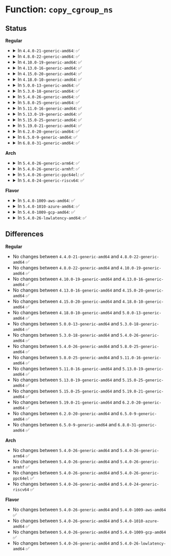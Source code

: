 # Function: <code>copy_cgroup_ns</code>

## Status
<b>Regular</b>
<ul>
<li>
<details>
<summary>In <code>4.4.0-21-generic-amd64</code>: ✅</summary>

```c
struct cgroup_namespace * copy_cgroup_ns(long unsigned int flags, struct user_namespace * user_ns, struct cgroup_namespace * old_ns)
```

```json
{
  "name": "copy_cgroup_ns",
  "collision_type": "Unique Global",
  "inline_type": "No",
  "funcs": [
    {
      "addr": 18446744071579998768,
      "name": "copy_cgroup_ns",
      "external": true,
      "loc": "kernel/cgroup.c:5986",
      "file": "kernel/cgroup.c",
      "inline": "seen, unknown",
      "caller_inline": [],
      "caller_func": [
        "kernel/nsproxy.c:create_new_namespaces"
      ]
    }
  ],
  "symbols": [
    {
      "addr": 18446744071579998768,
      "name": "copy_cgroup_ns",
      "section": ".text",
      "bind": "STB_GLOBAL",
      "size": 301
    }
  ]
}
```
</details>
</li>
<li>
<details>
<summary>In <code>4.8.0-22-generic-amd64</code>: ✅</summary>

```c
struct cgroup_namespace * copy_cgroup_ns(long unsigned int flags, struct user_namespace * user_ns, struct cgroup_namespace * old_ns)
```

```json
{
  "name": "copy_cgroup_ns",
  "collision_type": "Unique Global",
  "inline_type": "No",
  "funcs": [
    {
      "addr": 18446744071580031056,
      "name": "copy_cgroup_ns",
      "external": true,
      "loc": "kernel/cgroup.c:6352",
      "file": "kernel/cgroup.c",
      "inline": "seen, unknown",
      "caller_inline": [],
      "caller_func": [
        "kernel/nsproxy.c:create_new_namespaces"
      ]
    }
  ],
  "symbols": [
    {
      "addr": 18446744071580031056,
      "name": "copy_cgroup_ns",
      "section": ".text",
      "bind": "STB_GLOBAL",
      "size": 286
    }
  ]
}
```
</details>
</li>
<li>
<details>
<summary>In <code>4.10.0-19-generic-amd64</code>: ✅</summary>

```c
struct cgroup_namespace * copy_cgroup_ns(long unsigned int flags, struct user_namespace * user_ns, struct cgroup_namespace * old_ns)
```

```json
{
  "name": "copy_cgroup_ns",
  "collision_type": "Unique Global",
  "inline_type": "No",
  "funcs": [
    {
      "addr": 18446744071580065264,
      "name": "copy_cgroup_ns",
      "external": true,
      "loc": "kernel/cgroup.c:6392",
      "file": "kernel/cgroup.c",
      "inline": "seen, unknown",
      "caller_inline": [],
      "caller_func": [
        "kernel/nsproxy.c:create_new_namespaces"
      ]
    }
  ],
  "symbols": [
    {
      "addr": 18446744071580065264,
      "name": "copy_cgroup_ns",
      "section": ".text",
      "bind": "STB_GLOBAL",
      "size": 345
    }
  ]
}
```
</details>
</li>
<li>
<details>
<summary>In <code>4.13.0-16-generic-amd64</code>: ✅</summary>

```c
struct cgroup_namespace * copy_cgroup_ns(long unsigned int flags, struct user_namespace * user_ns, struct cgroup_namespace * old_ns)
```

```json
{
  "name": "copy_cgroup_ns",
  "collision_type": "Unique Global",
  "inline_type": "No",
  "funcs": [
    {
      "addr": 18446744071580061184,
      "name": "copy_cgroup_ns",
      "external": true,
      "loc": "kernel/cgroup/namespace.c:49",
      "file": "kernel/cgroup/namespace.c",
      "inline": "seen, unknown",
      "caller_inline": [],
      "caller_func": [
        "kernel/nsproxy.c:create_new_namespaces"
      ]
    }
  ],
  "symbols": [
    {
      "addr": 18446744071580061184,
      "name": "copy_cgroup_ns",
      "section": ".text",
      "bind": "STB_GLOBAL",
      "size": 416
    }
  ]
}
```
</details>
</li>
<li>
<details>
<summary>In <code>4.15.0-20-generic-amd64</code>: ✅</summary>

```c
struct cgroup_namespace * copy_cgroup_ns(long unsigned int flags, struct user_namespace * user_ns, struct cgroup_namespace * old_ns)
```

```json
{
  "name": "copy_cgroup_ns",
  "collision_type": "Unique Global",
  "inline_type": "No",
  "funcs": [
    {
      "addr": 18446744071580113536,
      "name": "copy_cgroup_ns",
      "external": true,
      "loc": "kernel/cgroup/namespace.c:50",
      "file": "kernel/cgroup/namespace.c",
      "inline": "seen, unknown",
      "caller_inline": [],
      "caller_func": [
        "kernel/nsproxy.c:create_new_namespaces"
      ]
    }
  ],
  "symbols": [
    {
      "addr": 18446744071580113536,
      "name": "copy_cgroup_ns",
      "section": ".text",
      "bind": "STB_GLOBAL",
      "size": 402
    }
  ]
}
```
</details>
</li>
<li>
<details>
<summary>In <code>4.18.0-10-generic-amd64</code>: ✅</summary>

```c
struct cgroup_namespace * copy_cgroup_ns(long unsigned int flags, struct user_namespace * user_ns, struct cgroup_namespace * old_ns)
```

```json
{
  "name": "copy_cgroup_ns",
  "collision_type": "Unique Global",
  "inline_type": "No",
  "funcs": [
    {
      "addr": 18446744071580173200,
      "name": "copy_cgroup_ns",
      "external": true,
      "loc": "kernel/cgroup/namespace.c:50",
      "file": "kernel/cgroup/namespace.c",
      "inline": "seen, unknown",
      "caller_inline": [],
      "caller_func": [
        "kernel/nsproxy.c:create_new_namespaces"
      ]
    }
  ],
  "symbols": [
    {
      "addr": 18446744071580173200,
      "name": "copy_cgroup_ns",
      "section": ".text",
      "bind": "STB_GLOBAL",
      "size": 415
    }
  ]
}
```
</details>
</li>
<li>
<details>
<summary>In <code>5.0.0-13-generic-amd64</code>: ✅</summary>

```c
struct cgroup_namespace * copy_cgroup_ns(long unsigned int flags, struct user_namespace * user_ns, struct cgroup_namespace * old_ns)
```

```json
{
  "name": "copy_cgroup_ns",
  "collision_type": "Unique Global",
  "inline_type": "No",
  "funcs": [
    {
      "addr": 18446744071580221088,
      "name": "copy_cgroup_ns",
      "external": true,
      "loc": "kernel/cgroup/namespace.c:50",
      "file": "kernel/cgroup/namespace.c",
      "inline": "seen, unknown",
      "caller_inline": [],
      "caller_func": [
        "kernel/nsproxy.c:create_new_namespaces"
      ]
    }
  ],
  "symbols": [
    {
      "addr": 18446744071580221088,
      "name": "copy_cgroup_ns",
      "section": ".text",
      "bind": "STB_GLOBAL",
      "size": 415
    }
  ]
}
```
</details>
</li>
<li>
<details>
<summary>In <code>5.3.0-18-generic-amd64</code>: ✅</summary>

```c
struct cgroup_namespace * copy_cgroup_ns(long unsigned int flags, struct user_namespace * user_ns, struct cgroup_namespace * old_ns)
```

```json
{
  "name": "copy_cgroup_ns",
  "collision_type": "Unique Global",
  "inline_type": "No",
  "funcs": [
    {
      "addr": 18446744071580269984,
      "name": "copy_cgroup_ns",
      "external": true,
      "loc": "kernel/cgroup/namespace.c:50",
      "file": "kernel/cgroup/namespace.c",
      "inline": "seen, unknown",
      "caller_inline": [],
      "caller_func": [
        "kernel/nsproxy.c:create_new_namespaces"
      ]
    }
  ],
  "symbols": [
    {
      "addr": 18446744071580269984,
      "name": "copy_cgroup_ns",
      "section": ".text",
      "bind": "STB_GLOBAL",
      "size": 410
    }
  ]
}
```
</details>
</li>
<li>
<details>
<summary>In <code>5.4.0-26-generic-amd64</code>: ✅</summary>

```c
struct cgroup_namespace * copy_cgroup_ns(long unsigned int flags, struct user_namespace * user_ns, struct cgroup_namespace * old_ns)
```

```json
{
  "name": "copy_cgroup_ns",
  "collision_type": "Unique Global",
  "inline_type": "No",
  "funcs": [
    {
      "addr": 18446744071580318144,
      "name": "copy_cgroup_ns",
      "external": true,
      "loc": "kernel/cgroup/namespace.c:50",
      "file": "kernel/cgroup/namespace.c",
      "inline": "seen, unknown",
      "caller_inline": [],
      "caller_func": [
        "kernel/nsproxy.c:create_new_namespaces"
      ]
    }
  ],
  "symbols": [
    {
      "addr": 18446744071580318144,
      "name": "copy_cgroup_ns",
      "section": ".text",
      "bind": "STB_GLOBAL",
      "size": 410
    }
  ]
}
```
</details>
</li>
<li>
<details>
<summary>In <code>5.8.0-25-generic-amd64</code>: ✅</summary>

```c
struct cgroup_namespace * copy_cgroup_ns(long unsigned int flags, struct user_namespace * user_ns, struct cgroup_namespace * old_ns)
```

```json
{
  "name": "copy_cgroup_ns",
  "collision_type": "Unique Global",
  "inline_type": "No",
  "funcs": [
    {
      "addr": 18446744071580390112,
      "name": "copy_cgroup_ns",
      "external": true,
      "loc": "kernel/cgroup/namespace.c:50",
      "file": "kernel/cgroup/namespace.c",
      "inline": "seen, unknown",
      "caller_inline": [],
      "caller_func": [
        "kernel/nsproxy.c:create_new_namespaces"
      ]
    }
  ],
  "symbols": [
    {
      "addr": 18446744071580390112,
      "name": "copy_cgroup_ns",
      "section": ".text",
      "bind": "STB_GLOBAL",
      "size": 522
    }
  ]
}
```
</details>
</li>
<li>
<details>
<summary>In <code>5.11.0-16-generic-amd64</code>: ✅</summary>

```c
struct cgroup_namespace * copy_cgroup_ns(long unsigned int flags, struct user_namespace * user_ns, struct cgroup_namespace * old_ns)
```

```json
{
  "name": "copy_cgroup_ns",
  "collision_type": "Unique Global",
  "inline_type": "No",
  "funcs": [
    {
      "addr": 18446744071580377072,
      "name": "copy_cgroup_ns",
      "external": true,
      "loc": "kernel/cgroup/namespace.c:50",
      "file": "kernel/cgroup/namespace.c",
      "inline": "seen, unknown",
      "caller_inline": [],
      "caller_func": [
        "kernel/nsproxy.c:create_new_namespaces"
      ]
    }
  ],
  "symbols": [
    {
      "addr": 18446744071580377072,
      "name": "copy_cgroup_ns",
      "section": ".text",
      "bind": "STB_GLOBAL",
      "size": 615
    }
  ]
}
```
</details>
</li>
<li>
<details>
<summary>In <code>5.13.0-19-generic-amd64</code>: ✅</summary>

```c
struct cgroup_namespace * copy_cgroup_ns(long unsigned int flags, struct user_namespace * user_ns, struct cgroup_namespace * old_ns)
```

```json
{
  "name": "copy_cgroup_ns",
  "collision_type": "Unique Global",
  "inline_type": "No",
  "funcs": [
    {
      "addr": 18446744071580380016,
      "name": "copy_cgroup_ns",
      "external": true,
      "loc": "kernel/cgroup/namespace.c:50",
      "file": "kernel/cgroup/namespace.c",
      "inline": "seen, unknown",
      "caller_inline": [],
      "caller_func": [
        "kernel/nsproxy.c:create_new_namespaces"
      ]
    }
  ],
  "symbols": [
    {
      "addr": 18446744071580380016,
      "name": "copy_cgroup_ns",
      "section": ".text",
      "bind": "STB_GLOBAL",
      "size": 591
    }
  ]
}
```
</details>
</li>
<li>
<details>
<summary>In <code>5.15.0-25-generic-amd64</code>: ✅</summary>

```c
struct cgroup_namespace * copy_cgroup_ns(long unsigned int flags, struct user_namespace * user_ns, struct cgroup_namespace * old_ns)
```

```json
{
  "name": "copy_cgroup_ns",
  "collision_type": "Unique Global",
  "inline_type": "No",
  "funcs": [
    {
      "addr": 18446744071580541936,
      "name": "copy_cgroup_ns",
      "external": true,
      "loc": "kernel/cgroup/namespace.c:50",
      "file": "kernel/cgroup/namespace.c",
      "inline": "seen, unknown",
      "caller_inline": [],
      "caller_func": [
        "kernel/nsproxy.c:create_new_namespaces"
      ]
    }
  ],
  "symbols": [
    {
      "addr": 18446744071580541936,
      "name": "copy_cgroup_ns",
      "section": ".text",
      "bind": "STB_GLOBAL",
      "size": 591
    }
  ]
}
```
</details>
</li>
<li>
<details>
<summary>In <code>5.19.0-21-generic-amd64</code>: ✅</summary>

```c
struct cgroup_namespace * copy_cgroup_ns(long unsigned int flags, struct user_namespace * user_ns, struct cgroup_namespace * old_ns)
```

```json
{
  "name": "copy_cgroup_ns",
  "collision_type": "Unique Global",
  "inline_type": "No",
  "funcs": [
    {
      "addr": 18446744071580739616,
      "name": "copy_cgroup_ns",
      "external": true,
      "loc": "kernel/cgroup/namespace.c:50",
      "file": "kernel/cgroup/namespace.c",
      "inline": "seen, unknown",
      "caller_inline": [],
      "caller_func": [
        "kernel/nsproxy.c:create_new_namespaces"
      ]
    }
  ],
  "symbols": [
    {
      "addr": 18446744071580739616,
      "name": "copy_cgroup_ns",
      "section": ".text",
      "bind": "STB_GLOBAL",
      "size": 578
    }
  ]
}
```
</details>
</li>
<li>
<details>
<summary>In <code>6.2.0-20-generic-amd64</code>: ✅</summary>

```c
struct cgroup_namespace * copy_cgroup_ns(long unsigned int flags, struct user_namespace * user_ns, struct cgroup_namespace * old_ns)
```

```json
{
  "name": "copy_cgroup_ns",
  "collision_type": "Unique Global",
  "inline_type": "No",
  "funcs": [
    {
      "addr": 18446744071581016224,
      "name": "copy_cgroup_ns",
      "external": true,
      "loc": "kernel/cgroup/namespace.c:50",
      "file": "kernel/cgroup/namespace.c",
      "inline": "seen, unknown",
      "caller_inline": [],
      "caller_func": [
        "kernel/nsproxy.c:create_new_namespaces"
      ]
    }
  ],
  "symbols": [
    {
      "addr": 18446744071581016224,
      "name": "copy_cgroup_ns",
      "section": ".text",
      "bind": "STB_GLOBAL",
      "size": 578
    }
  ]
}
```
</details>
</li>
<li>
<details>
<summary>In <code>6.5.0-9-generic-amd64</code>: ✅</summary>

```c
struct cgroup_namespace * copy_cgroup_ns(long unsigned int flags, struct user_namespace * user_ns, struct cgroup_namespace * old_ns)
```

```json
{
  "name": "copy_cgroup_ns",
  "collision_type": "Unique Global",
  "inline_type": "No",
  "funcs": [
    {
      "addr": 18446744071581104640,
      "name": "copy_cgroup_ns",
      "external": true,
      "loc": "kernel/cgroup/namespace.c:50",
      "file": "kernel/cgroup/namespace.c",
      "inline": "seen, unknown",
      "caller_inline": [],
      "caller_func": [
        "kernel/nsproxy.c:create_new_namespaces"
      ]
    }
  ],
  "symbols": [
    {
      "addr": 18446744071581104640,
      "name": "copy_cgroup_ns",
      "section": ".text",
      "bind": "STB_GLOBAL",
      "size": 585
    }
  ]
}
```
</details>
</li>
<li>
<details>
<summary>In <code>6.8.0-31-generic-amd64</code>: ✅</summary>

```c
struct cgroup_namespace * copy_cgroup_ns(long unsigned int flags, struct user_namespace * user_ns, struct cgroup_namespace * old_ns)
```

```json
{
  "name": "copy_cgroup_ns",
  "collision_type": "Unique Global",
  "inline_type": "No",
  "funcs": [
    {
      "addr": 18446744071581202448,
      "name": "copy_cgroup_ns",
      "external": true,
      "loc": "kernel/cgroup/namespace.c:50",
      "file": "kernel/cgroup/namespace.c",
      "inline": "seen, unknown",
      "caller_inline": [],
      "caller_func": [
        "kernel/nsproxy.c:create_new_namespaces"
      ]
    }
  ],
  "symbols": [
    {
      "addr": 18446744071581202448,
      "name": "copy_cgroup_ns",
      "section": ".text",
      "bind": "STB_GLOBAL",
      "size": 585
    }
  ]
}
```
</details>
</li>
</ul>
<b>Arch</b>
<ul>
<li>
<details>
<summary>In <code>5.4.0-26-generic-arm64</code>: ✅</summary>

```c
struct cgroup_namespace * copy_cgroup_ns(long unsigned int flags, struct user_namespace * user_ns, struct cgroup_namespace * old_ns)
```

```json
{
  "name": "copy_cgroup_ns",
  "collision_type": "Unique Global",
  "inline_type": "No",
  "funcs": [
    {
      "addr": 18446603336491573904,
      "name": "copy_cgroup_ns",
      "external": true,
      "loc": "kernel/cgroup/namespace.c:50",
      "file": "kernel/cgroup/namespace.c",
      "inline": "seen, unknown",
      "caller_inline": [],
      "caller_func": [
        "kernel/nsproxy.c:create_new_namespaces"
      ]
    }
  ],
  "symbols": [
    {
      "addr": 18446603336491573904,
      "name": "copy_cgroup_ns",
      "section": ".text",
      "bind": "STB_GLOBAL",
      "size": 600
    }
  ]
}
```
</details>
</li>
<li>
<details>
<summary>In <code>5.4.0-26-generic-armhf</code>: ✅</summary>

```c
struct cgroup_namespace * copy_cgroup_ns(long unsigned int flags, struct user_namespace * user_ns, struct cgroup_namespace * old_ns)
```

```json
{
  "name": "copy_cgroup_ns",
  "collision_type": "Unique Global",
  "inline_type": "No",
  "funcs": [
    {
      "addr": 3225537288,
      "name": "copy_cgroup_ns",
      "external": true,
      "loc": "kernel/cgroup/namespace.c:50",
      "file": "kernel/cgroup/namespace.c",
      "inline": "seen, unknown",
      "caller_inline": [],
      "caller_func": [
        "kernel/nsproxy.c:create_new_namespaces"
      ]
    }
  ],
  "symbols": [
    {
      "addr": 3225537288,
      "name": "copy_cgroup_ns",
      "section": ".text",
      "bind": "STB_GLOBAL",
      "size": 444
    }
  ]
}
```
</details>
</li>
<li>
<details>
<summary>In <code>5.4.0-26-generic-ppc64el</code>: ✅</summary>

```c
struct cgroup_namespace * copy_cgroup_ns(long unsigned int flags, struct user_namespace * user_ns, struct cgroup_namespace * old_ns)
```

```json
{
  "name": "copy_cgroup_ns",
  "collision_type": "Unique Global",
  "inline_type": "No",
  "funcs": [
    {
      "addr": 13835058055284552880,
      "name": "copy_cgroup_ns",
      "external": true,
      "loc": "kernel/cgroup/namespace.c:50",
      "file": "kernel/cgroup/namespace.c",
      "inline": "seen, unknown",
      "caller_inline": [],
      "caller_func": [
        "kernel/nsproxy.c:create_new_namespaces"
      ]
    }
  ],
  "symbols": [
    {
      "addr": 13835058055284552880,
      "name": "copy_cgroup_ns",
      "section": ".text",
      "bind": "STB_GLOBAL",
      "size": 704
    }
  ]
}
```
</details>
</li>
<li>
<details>
<summary>In <code>5.4.0-24-generic-riscv64</code>: ✅</summary>

```c
struct cgroup_namespace * copy_cgroup_ns(long unsigned int flags, struct user_namespace * user_ns, struct cgroup_namespace * old_ns)
```

```json
{
  "name": "copy_cgroup_ns",
  "collision_type": "Unique Global",
  "inline_type": "No",
  "funcs": [
    {
      "addr": 18446743936271985054,
      "name": "copy_cgroup_ns",
      "external": true,
      "loc": "kernel/cgroup/namespace.c:50",
      "file": "kernel/cgroup/namespace.c",
      "inline": "seen, unknown",
      "caller_inline": [],
      "caller_func": [
        "kernel/nsproxy.c:create_new_namespaces"
      ]
    }
  ],
  "symbols": [
    {
      "addr": 18446743936271985054,
      "name": "copy_cgroup_ns",
      "section": ".text",
      "bind": "STB_GLOBAL",
      "size": 408
    }
  ]
}
```
</details>
</li>
</ul>
<b>Flavor</b>
<ul>
<li>
<details>
<summary>In <code>5.4.0-1009-aws-amd64</code>: ✅</summary>

```c
struct cgroup_namespace * copy_cgroup_ns(long unsigned int flags, struct user_namespace * user_ns, struct cgroup_namespace * old_ns)
```

```json
{
  "name": "copy_cgroup_ns",
  "collision_type": "Unique Global",
  "inline_type": "No",
  "funcs": [
    {
      "addr": 18446744071580286944,
      "name": "copy_cgroup_ns",
      "external": true,
      "loc": "kernel/cgroup/namespace.c:50",
      "file": "kernel/cgroup/namespace.c",
      "inline": "seen, unknown",
      "caller_inline": [],
      "caller_func": [
        "kernel/nsproxy.c:create_new_namespaces"
      ]
    }
  ],
  "symbols": [
    {
      "addr": 18446744071580286944,
      "name": "copy_cgroup_ns",
      "section": ".text",
      "bind": "STB_GLOBAL",
      "size": 410
    }
  ]
}
```
</details>
</li>
<li>
<details>
<summary>In <code>5.4.0-1010-azure-amd64</code>: ✅</summary>

```c
struct cgroup_namespace * copy_cgroup_ns(long unsigned int flags, struct user_namespace * user_ns, struct cgroup_namespace * old_ns)
```

```json
{
  "name": "copy_cgroup_ns",
  "collision_type": "Unique Global",
  "inline_type": "No",
  "funcs": [
    {
      "addr": 18446744071580234320,
      "name": "copy_cgroup_ns",
      "external": true,
      "loc": "kernel/cgroup/namespace.c:50",
      "file": "kernel/cgroup/namespace.c",
      "inline": "seen, unknown",
      "caller_inline": [],
      "caller_func": [
        "kernel/nsproxy.c:create_new_namespaces"
      ]
    }
  ],
  "symbols": [
    {
      "addr": 18446744071580234320,
      "name": "copy_cgroup_ns",
      "section": ".text",
      "bind": "STB_GLOBAL",
      "size": 404
    }
  ]
}
```
</details>
</li>
<li>
<details>
<summary>In <code>5.4.0-1009-gcp-amd64</code>: ✅</summary>

```c
struct cgroup_namespace * copy_cgroup_ns(long unsigned int flags, struct user_namespace * user_ns, struct cgroup_namespace * old_ns)
```

```json
{
  "name": "copy_cgroup_ns",
  "collision_type": "Unique Global",
  "inline_type": "No",
  "funcs": [
    {
      "addr": 18446744071580278192,
      "name": "copy_cgroup_ns",
      "external": true,
      "loc": "kernel/cgroup/namespace.c:50",
      "file": "kernel/cgroup/namespace.c",
      "inline": "seen, unknown",
      "caller_inline": [],
      "caller_func": [
        "kernel/nsproxy.c:create_new_namespaces"
      ]
    }
  ],
  "symbols": [
    {
      "addr": 18446744071580278192,
      "name": "copy_cgroup_ns",
      "section": ".text",
      "bind": "STB_GLOBAL",
      "size": 410
    }
  ]
}
```
</details>
</li>
<li>
<details>
<summary>In <code>5.4.0-26-lowlatency-amd64</code>: ✅</summary>

```c
struct cgroup_namespace * copy_cgroup_ns(long unsigned int flags, struct user_namespace * user_ns, struct cgroup_namespace * old_ns)
```

```json
{
  "name": "copy_cgroup_ns",
  "collision_type": "Unique Global",
  "inline_type": "No",
  "funcs": [
    {
      "addr": 18446744071580332064,
      "name": "copy_cgroup_ns",
      "external": true,
      "loc": "kernel/cgroup/namespace.c:50",
      "file": "kernel/cgroup/namespace.c",
      "inline": "seen, unknown",
      "caller_inline": [],
      "caller_func": [
        "kernel/nsproxy.c:create_new_namespaces"
      ]
    }
  ],
  "symbols": [
    {
      "addr": 18446744071580332064,
      "name": "copy_cgroup_ns",
      "section": ".text",
      "bind": "STB_GLOBAL",
      "size": 405
    }
  ]
}
```
</details>
</li>
</ul>

## Differences
<b>Regular</b>
<ul>
<li>
No changes between <code>4.4.0-21-generic-amd64</code> and <code>4.8.0-22-generic-amd64</code> ✅
</li>
<li>
No changes between <code>4.8.0-22-generic-amd64</code> and <code>4.10.0-19-generic-amd64</code> ✅
</li>
<li>
No changes between <code>4.10.0-19-generic-amd64</code> and <code>4.13.0-16-generic-amd64</code> ✅
</li>
<li>
No changes between <code>4.13.0-16-generic-amd64</code> and <code>4.15.0-20-generic-amd64</code> ✅
</li>
<li>
No changes between <code>4.15.0-20-generic-amd64</code> and <code>4.18.0-10-generic-amd64</code> ✅
</li>
<li>
No changes between <code>4.18.0-10-generic-amd64</code> and <code>5.0.0-13-generic-amd64</code> ✅
</li>
<li>
No changes between <code>5.0.0-13-generic-amd64</code> and <code>5.3.0-18-generic-amd64</code> ✅
</li>
<li>
No changes between <code>5.3.0-18-generic-amd64</code> and <code>5.4.0-26-generic-amd64</code> ✅
</li>
<li>
No changes between <code>5.4.0-26-generic-amd64</code> and <code>5.8.0-25-generic-amd64</code> ✅
</li>
<li>
No changes between <code>5.8.0-25-generic-amd64</code> and <code>5.11.0-16-generic-amd64</code> ✅
</li>
<li>
No changes between <code>5.11.0-16-generic-amd64</code> and <code>5.13.0-19-generic-amd64</code> ✅
</li>
<li>
No changes between <code>5.13.0-19-generic-amd64</code> and <code>5.15.0-25-generic-amd64</code> ✅
</li>
<li>
No changes between <code>5.15.0-25-generic-amd64</code> and <code>5.19.0-21-generic-amd64</code> ✅
</li>
<li>
No changes between <code>5.19.0-21-generic-amd64</code> and <code>6.2.0-20-generic-amd64</code> ✅
</li>
<li>
No changes between <code>6.2.0-20-generic-amd64</code> and <code>6.5.0-9-generic-amd64</code> ✅
</li>
<li>
No changes between <code>6.5.0-9-generic-amd64</code> and <code>6.8.0-31-generic-amd64</code> ✅
</li>
</ul>
<b>Arch</b>
<ul>
<li>
No changes between <code>5.4.0-26-generic-amd64</code> and <code>5.4.0-26-generic-arm64</code> ✅
</li>
<li>
No changes between <code>5.4.0-26-generic-amd64</code> and <code>5.4.0-26-generic-armhf</code> ✅
</li>
<li>
No changes between <code>5.4.0-26-generic-amd64</code> and <code>5.4.0-26-generic-ppc64el</code> ✅
</li>
<li>
No changes between <code>5.4.0-26-generic-amd64</code> and <code>5.4.0-24-generic-riscv64</code> ✅
</li>
</ul>
<b>Flavor</b>
<ul>
<li>
No changes between <code>5.4.0-26-generic-amd64</code> and <code>5.4.0-1009-aws-amd64</code> ✅
</li>
<li>
No changes between <code>5.4.0-26-generic-amd64</code> and <code>5.4.0-1010-azure-amd64</code> ✅
</li>
<li>
No changes between <code>5.4.0-26-generic-amd64</code> and <code>5.4.0-1009-gcp-amd64</code> ✅
</li>
<li>
No changes between <code>5.4.0-26-generic-amd64</code> and <code>5.4.0-26-lowlatency-amd64</code> ✅
</li>
</ul>
